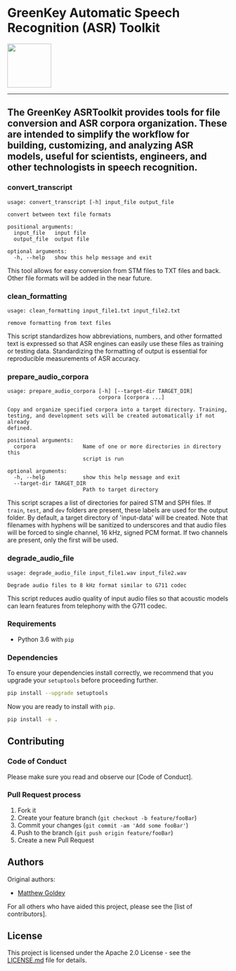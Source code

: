 # GreenKey Automatic Speech Recognition (ASR) Toolkit

<img src="https://github.com/finos-voice/greenkey-voice-sdk/raw/master/logo/greenkey-logo.png" width="100" />

---

## The GreenKey ASRToolkit provides tools for file conversion and ASR corpora organization. These are intended to simplify the workflow for building, customizing, and analyzing ASR models, useful for scientists, engineers, and other technologists in speech recognition.


### convert_transcript 
```text
usage: convert_transcript [-h] input_file output_file

convert between text file formats

positional arguments:
  input_file   input file
  output_file  output file

optional arguments:
  -h, --help   show this help message and exit
```
This tool allows for easy conversion from STM files to TXT files and back. Other file formats will be added in the near future.

### clean_formatting 
```text
usage: clean_formatting input_file1.txt input_file2.txt

remove formatting from text files

```
This script standardizes how abbreviations, numbers, and other formatted text is expressed so that ASR engines can easily use these files as training or testing data. Standardizing the formatting of output is essential for reproducible measurements of ASR accuracy.

### prepare_audio_corpora
```text
usage: prepare_audio_corpora [-h] [--target-dir TARGET_DIR]
                             corpora [corpora ...]

Copy and organize specified corpora into a target directory. Training,
testing, and development sets will be created automatically if not already
defined.

positional arguments:
  corpora               Name of one or more directories in directory this
                        script is run

optional arguments:
  -h, --help            show this help message and exit
  --target-dir TARGET_DIR
                        Path to target directory
```
This script scrapes a list of directories for paired STM and SPH files. If `train`, `test`, and `dev` folders are present, these labels are used for the output folder. By default, a target directory of 'input-data' will be created. Note that filenames with hyphens will be sanitized to underscores and that audio files will be forced to single channel, 16 kHz, signed PCM format. If two channels are present, only the first will be used.

### degrade_audio_file 
```text
usage: degrade_audio_file input_file1.wav input_file2.wav

Degrade audio files to 8 kHz format similar to G711 codec
```
This script reduces audio quality of input audio files so that acoustic models can learn features from telephony with the G711 codec.

### Requirements

- Python 3.6 with `pip`

### Dependencies

To ensure your dependencies install correctly, we recommend that you upgrade your `setuptools` before proceeding further.

```sh
pip install --upgrade setuptools
```

Now you are ready to install with `pip`.

```sh
pip install -e .
```

## Contributing

### Code of Conduct

Please make sure you read and observe our [Code of Conduct].

### Pull Request process

1. Fork it
1. Create your feature branch (`git checkout -b feature/fooBar`)
1. Commit your changes (`git commit -am 'Add some fooBar'`)
1. Push to the branch (`git push origin feature/fooBar`)
1. Create a new Pull Request

## Authors

Original authors:

- [Matthew Goldey](https://github.com/mgoldey)

For all others who have aided this project, please see the [list of contributors].

## License

This project is licensed under the Apache 2.0 License - see the [LICENSE.md](LICENSE.md) file for details.

<!-- Markdown link & img defs -->
